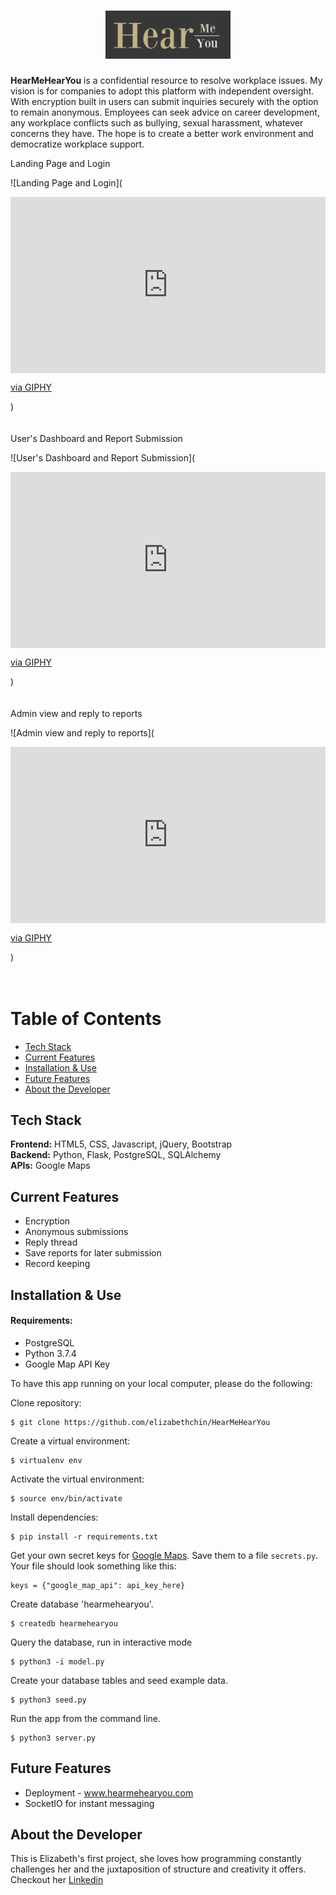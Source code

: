 # <div align="center"><img src="/static/img/readme.png" title="HearMeHearYou" alt="Hear Me Hear You Logo"></div>

**HearMeHearYou** is a confidential resource to resolve workplace issues. My vision is for companies to adopt this platform with independent oversight. With encryption built in users can submit inquiries securely with the option to remain anonymous. Employees can seek advice on career development, any workplace conflicts such as bullying, sexual harassment, whatever concerns they have. The hope is to create a better work environment and democratize workplace support.

Landing Page and Login
  
![Landing Page and Login](<div style="width:100%;height:0;padding-bottom:56%;position:relative;"><iframe src="https://giphy.com/embed/LQhncSOTDVMLQK3UgD" width="100%" height="100%" style="position:absolute" frameBorder="0" class="giphy-embed" allowFullScreen></iframe></div><p><a href="https://giphy.com/gifs/LQhncSOTDVMLQK3UgD">via GIPHY</a></p>)
<br/><br/><br/>
User's Dashboard and Report Submission
  
![User's Dashboard and Report Submission](<div style="width:100%;height:0;padding-bottom:56%;position:relative;"><iframe src="https://giphy.com/embed/kGdGPObxe9D8siZitK" width="100%" height="100%" style="position:absolute" frameBorder="0" class="giphy-embed" allowFullScreen></iframe></div><p><a href="https://giphy.com/gifs/kGdGPObxe9D8siZitK">via GIPHY</a></p>)
<br/><br/><br/>
Admin view and reply to reports
  
![Admin view and reply to reports](<div style="width:100%;height:0;padding-bottom:56%;position:relative;"><iframe src="https://giphy.com/embed/QxGbnyvkK1qNabiWc3" width="100%" height="100%" style="position:absolute" frameBorder="0" class="giphy-embed" allowFullScreen></iframe></div><p><a href="https://giphy.com/gifs/QxGbnyvkK1qNabiWc3">via GIPHY</a></p>)
<br/><br/><br/>










# Table of Contents

- [Tech Stack](#techstack)
- [Current Features](#current-features)
- [Installation & Use](#installation)
- [Future Features](#future-features)
- [About the Developer](#developer)

## <a name="techstack"></a>Tech Stack

**Frontend:** HTML5, CSS, Javascript, jQuery, Bootstrap <br/>
**Backend:** Python, Flask, PostgreSQL, SQLAlchemy<br/>
**APIs:** Google Maps <br/>

## <a name="current-features"></a>Current Features

- Encryption
- Anonymous submissions
- Reply thread
- Save reports for later submission
- Record keeping

## <a name="installation"></a>Installation & Use

#### Requirements:

- PostgreSQL
- Python 3.7.4
- Google Map API Key

To have this app running on your local computer, please do the following:

Clone repository:

```
$ git clone https://github.com/elizabethchin/HearMeHearYou
```

Create a virtual environment:

```
$ virtualenv env
```

Activate the virtual environment:

```
$ source env/bin/activate
```

Install dependencies:

```
$ pip install -r requirements.txt
```

Get your own secret keys for [Google Maps](https://developers.google.com/maps/documentation/javascript/get-api-key). Save them to a file `secrets.py`. Your file should look something like this:

```
keys = {"google_map_api": api_key_here}
```

Create database 'hearmehearyou'.

```
$ createdb hearmehearyou
```

Query the database, run in interactive mode

```
$ python3 -i model.py
```

Create your database tables and seed example data.

```
$ python3 seed.py
```

Run the app from the command line.

```
$ python3 server.py
```

## <a name="future-features"></a>Future Features

- Deployment - <a href="www.hearmehearyou.com"> www.hearmehearyou.com
- SocketIO for instant messaging

## <a name="developer"></a>About the Developer

This is Elizabeth's first project, she loves how programming constantly challenges her and the juxtaposition of structure and creativity it offers. Checkout her <a href="https://www.linkedin.com/in/elizabethtchin/">Linkedin</a>
